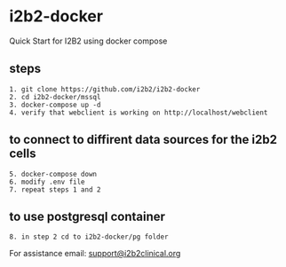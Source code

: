 # i2b2-docker
Quick Start for I2B2 using docker compose

## steps
    1. git clone https://github.com/i2b2/i2b2-docker
    2. cd i2b2-docker/mssql	
    3. docker-compose up -d 
    4. verify that webclient is working on http://localhost/webclient
    
## to connect to diffirent data sources for the i2b2 cells
    5. docker-compose down
    6. modify .env file
    7. repeat steps 1 and 2 
    
## to use postgresql container
    8. in step 2 cd to i2b2-docker/pg folder

For assistance email: support@i2b2clinical.org
